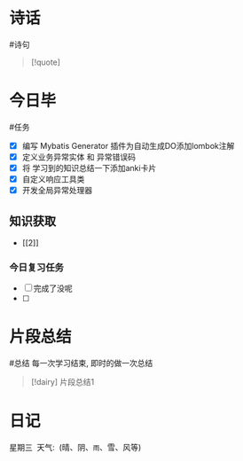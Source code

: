 # 诗话
#诗句 
> [!quote]

# 今日毕
#任务
- [x] 编写 Mybatis Generator 插件为自动生成DO添加lombok注解 
- [x] 定义业务异常实体 和 异常错误码
- [x] 将 学习到的知识总结一下添加anki卡片
- [x] 自定义响应工具类
- [x] 开发全局异常处理器

## 知识获取
- [[2]]

### 今日复习任务
- [ ] 完成了没呢
- [ ] 

# 片段总结
#总结
	每一次学习结束, 即时的做一次总结

> [!dairy] 片段总结1

# 日记
星期三  天气:  (晴、阴、`雨`、雪、风等)


